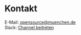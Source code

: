 # Kontakt
E-Mail: opensource@muenchen.de <br>
Slack: [Channel beitreten](https://join.slack.com/t/digiwf/shared_invite/zt-14jxazj1j-jq0WNtXp7S7HAwJA7tKgpw)
